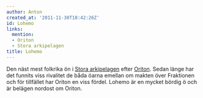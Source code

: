 ```yaml
---
author: Anton
created_at: '2011-11-30T18:42:26Z'
id: Lohemo
links:
  mention:
  - Oriton
  - Stora arkipelagen
title: Lohemo
---
```


Den näst mest folkrika ön i [Stora arkipelagen] efter [Oriton]. Sedan länge har det funnits viss
rivalitet de båda öarna emellan om makten över Fraktionen och för tillfället har Oriton en viss
fördel. Lohemo är en mycket bördig ö och är belägen nordost om Oriton.

  [Stora arkipelagen]: Stora_arkipelagen
  [Oriton]: Oriton

